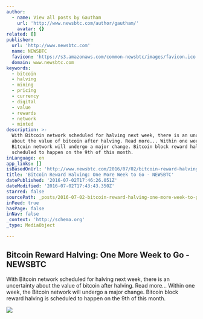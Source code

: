 ```yaml
---
author:
  - name: View all posts by Gautham
    url: 'http://www.newsbtc.com/author/gautham/'
    avatar: {}
related: []
publisher:
  url: 'http://www.newsbtc.com'
  name: NEWSBTC
  favicon: 'https://s3.amazonaws.com/common-newsbtc/images/favicon.ico'
  domain: www.newsbtc.com
keywords:
  - bitcoin
  - halving
  - mining
  - pricing
  - currency
  - digital
  - value
  - rewards
  - network
  - minted
description: >-
  With Bitcoin network scheduled for halving next week, there is an uncertainty
  about the value of bitcoin after halving. Read more... Within one week, the
  Bitcoin network will undergo a major change. Bitcoin block reward halving is
  scheduled to happen on the 9th of this month.
inLanguage: en
app_links: []
isBasedOnUrl: 'http://www.newsbtc.com/2016/07/02/bitcoin-reward-halving-one-more-week-to-go/'
title: 'Bitcoin Reward Halving: One More Week to Go - NEWSBTC'
datePublished: '2016-07-02T17:46:26.051Z'
dateModified: '2016-07-02T17:43:43.350Z'
starred: false
sourcePath: _posts/2016-07-02-bitcoin-reward-halving-one-more-week-to-go-newsbtc.md
inFeed: true
hasPage: false
inNav: false
_context: 'http://schema.org'
_type: MediaObject

---
```

<article style=""><h1>Bitcoin Reward Halving: One More Week to Go - NEWSBTC</h1><p>With Bitcoin network scheduled for halving next week, there is an uncertainty about the value of bitcoin after halving. Read more... Within one week, the Bitcoin network will undergo a major change. Bitcoin block reward halving is scheduled to happen on the 9th of this month.</p><img src="http://s3.amazonaws.com/main-newsbtc-images/2016/07/02181943/bitcoin-halving_new.png" /></article>